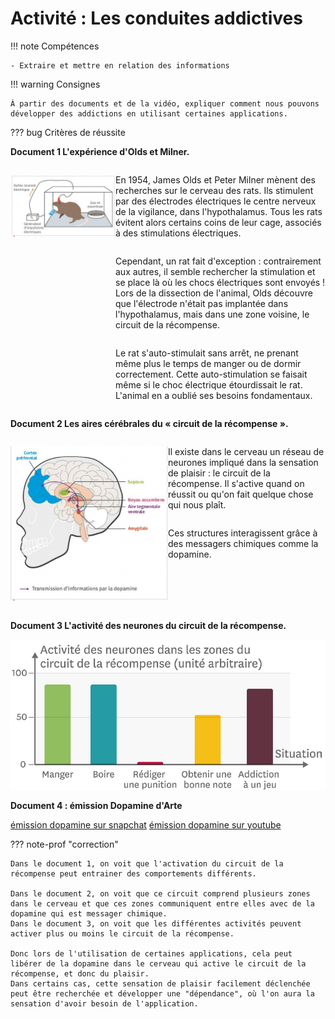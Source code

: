 # Activité : Les conduites addictives

!!! note Compétences

    - Extraire et mettre en relation des informations   

!!! warning Consignes

    À partir des documents et de la vidéo, expliquer comment nous pouvons développer des addictions en utilisant certaines applications.

??? bug Critères de réussite

**Document 1 L'expérience d'Olds et Milner.**

<div markdown style="display:flex; flex-direction: row;">
<div markdown style="display:flex; flex: 1 1 0; flex-direction: column;">


![](Pictures/schemaExpDopamine.png)

</div>
<div markdown style="display:flex; flex: 2 1 0;  flex-direction: column;">

En 1954, James Olds et Peter Milner mènent des recherches sur le cerveau des rats. Ils stimulent par des électrodes électriques le centre nerveux de la vigilance, dans l'hypothalamus. Tous les rats évitent alors certains coins de leur cage, associés à des stimulations électriques.

Cependant, un rat fait d'exception : contrairement aux autres, il semble rechercher la stimulation et se place là où les chocs électriques sont envoyés ! Lors de la dissection de l'animal, Olds découvre que l'électrode n'était pas implantée dans l'hypothalamus, mais dans une zone voisine, le circuit de la récompense.

Le rat s'auto-stimulait sans arrêt, ne prenant même plus le temps de manger ou de dormir correctement. Cette auto-stimulation se faisait même si le choc électrique étourdissait le rat. L'animal en a oublié ses besoins fondamentaux. 

</div>
</div>


**Document 2 Les aires cérébrales du « circuit de la récompense ».**

<div markdown style="display:flex; flex-direction: row;">
<div markdown style="display:flex; flex: 1 1 0; flex-direction: column;">

![](Pictures/zoneCircuitRecompense.png)

</div>
<div markdown style="display:flex; flex: 1 1 0; flex-direction: column;">

Il existe dans le cerveau un réseau de neurones impliqué dans la sensation de plaisir : le circuit de la récompense. Il s'active quand on réussit ou qu'on fait quelque chose qui nous plaît.

Ces structures interagissent grâce à des messagers chimiques comme la dopamine.

</div>
</div>

**Document 3 L'activité des neurones du circuit de la récompense.**

![](Pictures/graphActiviteNeuronesCircuitRecompense.png)

**Document 4 : émission Dopamine d'Arte**

[émission dopamine sur snapchat](https://www.arte.tv/fr/videos/085801-006-A/dopamine/)
[émission dopamine sur youtube](https://www.arte.tv/fr/videos/085801-005-A/dopamine/)


??? note-prof "correction"

    Dans le document 1, on voit que l'activation du circuit de la récompense peut entrainer des comportements différents.

    Dans le document 2, on voit que ce circuit comprend plusieurs zones dans le cerveau et que ces zones communiquent entre elles avec de la dopamine qui est messager chimique.
    Dans le document 3, on voit que les différentes activités peuvent activer plus ou moins le circuit de la récompense.

    Donc lors de l'utilisation de certaines applications, cela peut libérer de la dopamine dans le cerveau qui active le circuit de la récompense, et donc du plaisir. 
    Dans certains cas, cette sensation de plaisir facilement déclenchée peut être recherchée et développer une "dépendance", où l'on aura la sensation d'avoir besoin de l'application.